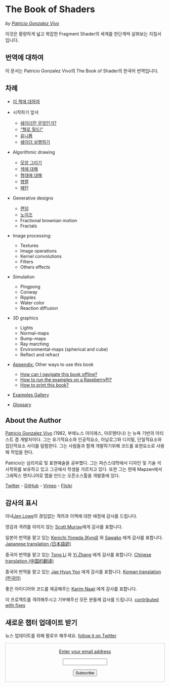 <canvas id="custom" class="canvas" data-fragment-url="examples/moon.frag" data-textures="examples/images/moon-texture.jpg" width="350px" height="350px"></canvas>

# The Book of Shaders
*by [Patricio Gonzalez Vivo](http://patriciogonzalezvivo.com/)*

이것은 황량하게 넓고 복잡한 Fragment Shader의 세계를 한단계씩 살펴보는 지침서입니다. 

## 번역에 대하여

이 문서는 Patricio Gonzalez Vivo의 The Book of Shader의 한국어 번역입니다.

<div class="header">
<a href="https://www.paypal.com/cgi-bin/webscr?cmd=_s-xclick&hosted_button_id=B5FSVSHGEATCG" style="float: right;"><img src="https://www.paypalobjects.com/en_US/i/btn/btn_donate_SM.gif" alt=""></a>
</div>

## 차례

* [이 책에 대하여](00/)

* 시작하기 앞서
    * [쉐이더란 무엇인가?](01/)
    * [“헬로 월드!”](02/)
    * [유니폼](03/)
	* [쉐이더 실행하기](04/)

* Algorithmic drawing
    * [모양 그리기](05/)
    * [색에 대해](06/)
    * [형태에 대해](07/)
    * [행렬](08/)
    * [패턴](09/)

* Generative designs
    * [랜덤](10/)
    * [노이즈](11/)
    * Fractional brownian motion
    * Fractals

* Image processing:
    * Textures
    * Image operations
    * Kernel convolutions
    * Filters
    * Others effects

* Simulation
    * Pingpong
    * Conway
    * Ripples
    * Water color
    * Reaction diffusion

* 3D graphics
    * Lights
    * Normal-maps
    * Bump-maps
    * Ray marching
    * Environmental-maps (spherical and cube)
    * Reflect and refract

* [Appendix:](appendix/) Other ways to use this book
	* [How can I navigate this book offline?](appendix/)
	* [How to run the examples on a RaspberryPi?](appendix/)
	* [How to print this book?](appendix/)

* [Examples Gallery](examples/)

* [Glossary](glossary/)

## About the Author

[Patricio Gonzalez Vivo](http://patriciogonzalezvivo.com/) (1982, 부에노스 아이레스, 아르헨티나) 는 뉴욕 기반의 아티스트 겸 개발자이다. 그는 유기적요소와 인공적요소, 아날로그와 디지털, 단일적요소와 집단적요소 사이를 탐험한다. 그는 사람들과 함께 개발하기위해 코드를 표현요소로 사용해 작업을 한다.

Patricio는 심리치료 및 표현예술을 공부했다. 그는 파슨스대학에서 디자인 및 기술 석사학위를 보유하고 있고 그곳에서 학생을 가르치고 있다. 또한 그는 현재 Mapzen에서 그래픽스 엔지니어로 맵을 만드는 오픈소스툴을 개발중에 있다.

<div class="header"><a href="https://twitter.com/patriciogv" target="_blank">Twitter</a> - <a href="https://github.com/patriciogonzalezvivo" target="_blank">GitHub</a> - <a href="https://vimeo.com/patriciogv" target="_blank">Vimeo</a> - <a href="https://www.flickr.com/photos/106950246@N06/" target="_blank"> Flickr</a></div>

## 감사의 표시

아내[Jen Lowe](http://www.datatelling.com/)의 끊임없는 격려과 이책에 대한 애정에 감사를 드립니다.

영감과 격려를 아끼지 않는 [Scott Murray](http://alignedleft.com/)에게 감사를 표합니다.

일본어 번역을 맡고 있는 [Kenichi Yoneda (Kynd)](https://twitter.com/kyndinfo) 와 [Sawako](https://twitter.com/sawakohome) 에게 감사를 표합니다. [Japanese translation (日本語訳)](?lan=jp)

중국어 번역을 맡고 있는 [Tong Li](https://www.facebook.com/tong.lee.9484) 와 [Yi Zhang](https://www.facebook.com/archer.zetta?pnref=story) 에게 감사를 표합니다. [Chinese translation (中国的翻译)](?lan=ch)

중국어 번역을 맡고 있는 [Jae Hyun Yoo](https://www.facebook.com/fkkcloud) 에게 감사를 표합니다. [Korean translation (한국어)](?lan=kr)

좋은 아이디어와 코드를 제공해주는 [Karim Naaji](http://karim.naaji.fr/) 에게 감사를 표합니다.

이 프로젝트를 격려해주시고 기부해주신 모든 분들께 감사를 드립니다. [contributed with fixes](https://github.com/patriciogonzalezvivo/thebookofshaders/graphs/contributors)

## 새로운 챕터 업데이트 받기

뉴스 업데이트를 위해 팔로우 해주세요. [follow it on Twitter](https://twitter.com/bookofshaders)

 <form style="border:1px solid #ccc;padding:3px;text-align:center;" action="https://tinyletter.com/thebookofshaders" method="post" target="popupwindow" onsubmit="window.open('https://tinyletter.com/thebookofshaders', 'popupwindow', 'scrollbars=yes,width=800,height=600');return true"><a href="https://tinyletter.com/thebookofshaders"><p><label for="tlemail">Enter your email address</label></p></a><p><input type="text" style="width:140px" name="email" id="tlemail" /></p><input type="hidden" value="1" name="embed"/><input type="submit" value="Subscribe" /><p><a href="https://tinyletter.com" target="_blank"></a></p></form>
